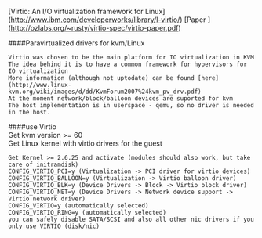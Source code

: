 [Virtio: An I/O virtualization framework for Linux] (http://www.ibm.com/developerworks/library/l-virtio/)
[Paper ] (http://ozlabs.org/~rusty/virtio-spec/virtio-paper.pdf)

####Paravirtualized drivers for kvm/Linux    

    Virtio was chosen to be the main platform for IO virtualization in KVM    
    The idea behind it is to have a common framework for hypervisors for IO virtualization    
    More information (although not uptodate) can be found [here](http://www.linux-kvm.org/wiki/images/d/dd/KvmForum2007%24kvm_pv_drv.pdf)    
    At the moment network/block/balloon devices are suported for kvm    
    The host implementation is in userspace - qemu, so no driver is needed in the host.     
    
####use Virtio   
Get kvm version >= 60    
Get Linux kernel with virtio drivers for the guest     
   
    Get Kernel >= 2.6.25 and activate (modules should also work, but take care of initramdisk)    
    CONFIG_VIRTIO_PCI=y (Virtualization -> PCI driver for virtio devices)    
    CONFIG_VIRTIO_BALLOON=y (Virtualization -> Virtio balloon driver)    
    CONFIG_VIRTIO_BLK=y (Device Drivers -> Block -> Virtio block driver)    
    CONFIG_VIRTIO_NET=y (Device Drivers -> Network device support -> Virtio network driver)    
    CONFIG_VIRTIO=y (automatically selected)    
    CONFIG_VIRTIO_RING=y (automatically selected)    
    you can safely disable SATA/SCSI and also all other nic drivers if you only use VIRTIO (disk/nic)      

